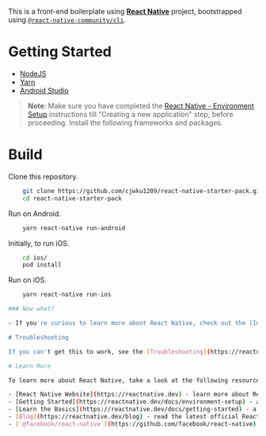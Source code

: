 This is a front-end boilerplate using [**React Native**](https://reactnative.dev) project, bootstrapped using [`@react-native-community/cli`](https://github.com/react-native-community/cli). 

# Getting Started
- [NodeJS](https://nodejs.org/en/)
- [Yarn](https://yarnpkg.com/en/)
- [Android Studio](https://developer.android.com/studio/)

>**Note**: Make sure you have completed the [React Native - Environment Setup](https://reactnative.dev/docs/environment-setup) instructions till "Creating a new application" step, before proceeding.
Install the following frameworks and packages.


# Build

Clone this repository.

```Bash
    git clone https://github.com/cjwku1209/react-native-starter-pack.git
    cd react-native-starter-pack
```

Run on Android.

```Bash
    yarn react-native run-android
```

Initially, to run iOS.

```Bash
    cd ios/
    pod install
```

Run on iOS.

```Bash
    yarn react-native run-ios

### Now what?

- If you're curious to learn more about React Native, check out the [Introduction to React Native](https://reactnative.dev/docs/getting-started).

# Troubleshooting

If you can't get this to work, see the [Troubleshooting](https://reactnative.dev/docs/troubleshooting) page.

# Learn More

To learn more about React Native, take a look at the following resources:

- [React Native Website](https://reactnative.dev) - learn more about React Native.
- [Getting Started](https://reactnative.dev/docs/environment-setup) - an **overview** of React Native and how setup your environment.
- [Learn the Basics](https://reactnative.dev/docs/getting-started) - a **guided tour** of the React Native **basics**.
- [Blog](https://reactnative.dev/blog) - read the latest official React Native **Blog** posts.
- [`@facebook/react-native`](https://github.com/facebook/react-native) - the Open Source; GitHub **repository** for React Native.
